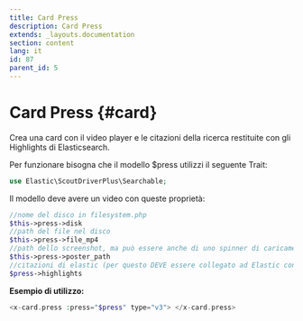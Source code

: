 ```yaml
---
title: Card Press
description: Card Press
extends: _layouts.documentation
section: content
lang: it
id: 87
parent_id: 5
---
```


# Card Press {#card}

Crea una card con il video player e le citazioni della ricerca restituite con gli Highlights di Elasticsearch.

Per funzionare bisogna che il modello $press utilizzi il seguente Trait:

```php
use Elastic\ScoutDriverPlus\Searchable;
```

Il modello deve avere un video con queste proprietà:

```php
//nome del disco in filesystem.php
$this->press->disk
//path del file nel disco
$this->press->file_mp4
//path dello screenshot, ma può essere anche di uno spinner di caricamento
$this->press->poster_path
//citazioni di elastic (per questo DEVE essere collegato ad Elastic con ScoutDriverPlus!)
$press->highlights
```

**Esempio di utilizzo:**

```php
<x-card.press :press="$press" type="v3"> </x-card.press>
```